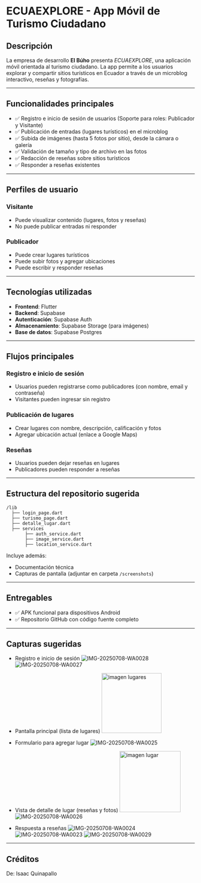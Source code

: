 # ECUAEXPLORE - App Móvil de Turismo Ciudadano

## Descripción

La empresa de desarrollo **El Búho** presenta *ECUAEXPLORE*, una aplicación móvil orientada al turismo ciudadano. La app permite a los usuarios explorar y compartir sitios turísticos en Ecuador a través de un microblog interactivo, reseñas y fotografías.

---

## Funcionalidades principales

- ✅ Registro e inicio de sesión de usuarios (Soporte para roles: Publicador y Visitante)
- ✅ Publicación de entradas (lugares turísticos) en el microblog
- ✅ Subida de imágenes (hasta 5 fotos por sitio), desde la cámara o galería
- ✅ Validación de tamaño y tipo de archivo en las fotos
- ✅ Redacción de reseñas sobre sitios turísticos
- ✅ Responder a reseñas existentes

---

## Perfiles de usuario

### Visitante

- Puede visualizar contenido (lugares, fotos y reseñas)
- No puede publicar entradas ni responder

### Publicador

- Puede crear lugares turísticos
- Puede subir fotos y agregar ubicaciones
- Puede escribir y responder reseñas

---

## Tecnologías utilizadas

- **Frontend**: Flutter
- **Backend**: Supabase
- **Autenticación**: Supabase Auth
- **Almacenamiento**: Supabase Storage (para imágenes)
- **Base de datos**: Supabase Postgres

---

## Flujos principales

### Registro e inicio de sesión

- Usuarios pueden registrarse como publicadores (con nombre, email y contraseña)
- Visitantes pueden ingresar sin registro

### Publicación de lugares

- Crear lugares con nombre, descripción, calificación y fotos
- Agregar ubicación actual (enlace a Google Maps)

### Reseñas

- Usuarios pueden dejar reseñas en lugares
- Publicadores pueden responder a reseñas

---

## Estructura del repositorio sugerida

```
/lib
  ├── login_page.dart
  ├── turismo_page.dart
  ├── detalle_lugar.dart
  ├── services
       ├── auth_service.dart
       ├── image_service.dart
       ├── location_service.dart
```

Incluye además:

- Documentación técnica
- Capturas de pantalla (adjuntar en carpeta `/screenshots`)

---

## Entregables

- ✅ APK funcional para dispositivos Android
- ✅ Repositorio GitHub con código fuente completo

---

## Capturas sugeridas

- Registro e inicio de sesión
  ![IMG-20250708-WA0028](https://github.com/user-attachments/assets/a4abf36c-d4cd-465e-af9e-abe276bae833)
  ![IMG-20250708-WA0027](https://github.com/user-attachments/assets/21745699-42f0-4df0-88b3-a1e1dc37faa7)

  
- Pantalla principal (lista de lugares)
  <img width="160" alt="imagen lugares " src="https://github.com/user-attachments/assets/2244a662-71db-410e-8f3c-37ef6acba098" />


- Formulario para agregar lugar
  ![IMG-20250708-WA0025](https://github.com/user-attachments/assets/cb249ba0-f047-4108-ac73-ce1644016c26)


- Vista de detalle de lugar (reseñas y fotos)
  <img width="163" alt="imagen lugar" src="https://github.com/user-attachments/assets/9db512fa-b402-4a0b-95fd-60a2fa7f3daf" />
  ![IMG-20250708-WA0026](https://github.com/user-attachments/assets/fc662c7f-48c4-4204-8490-d3ccf6979abe)


- Respuesta a reseñas
![IMG-20250708-WA0024](https://github.com/user-attachments/assets/b3b27993-9ad0-4b05-ae13-da50ac73928f)
![IMG-20250708-WA0023](https://github.com/user-attachments/assets/5f3d2c35-0bed-4c33-b5b9-967eba2e8bf1)
![IMG-20250708-WA0029](https://github.com/user-attachments/assets/246a5042-54c5-4f58-baba-33e22a2061c7)


---

## Créditos

De: Isaac Quinapallo 

